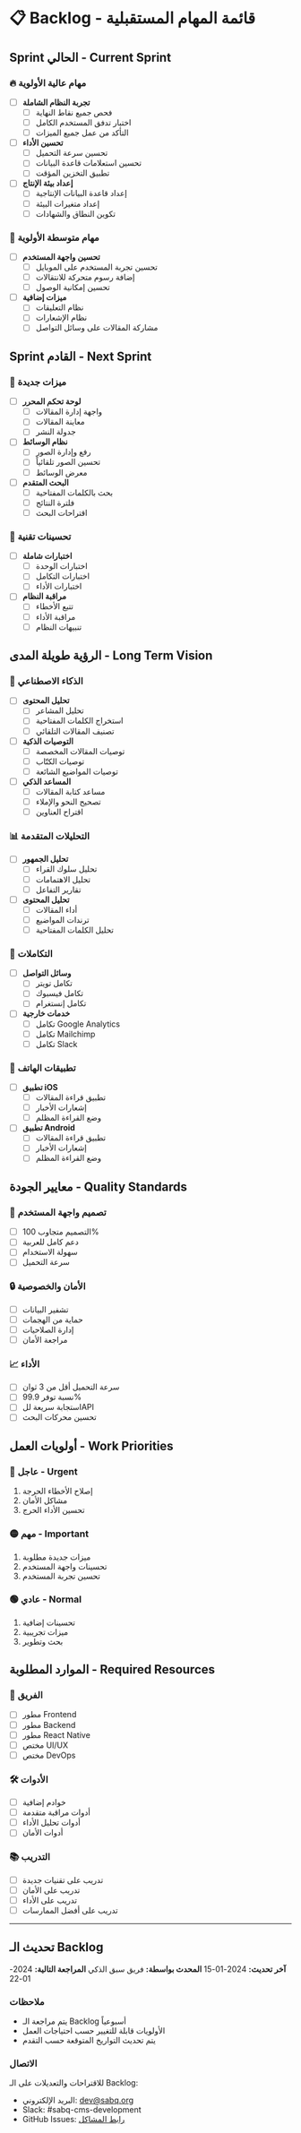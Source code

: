 # 📋 Backlog - قائمة المهام المستقبلية

## Sprint الحالي - Current Sprint

### 🔥 مهام عالية الأولوية
- [ ] **تجربة النظام الشاملة**
  - [ ] فحص جميع نقاط النهاية
  - [ ] اختبار تدفق المستخدم الكامل
  - [ ] التأكد من عمل جميع الميزات

- [ ] **تحسين الأداء**
  - [ ] تحسين سرعة التحميل
  - [ ] تحسين استعلامات قاعدة البيانات
  - [ ] تطبيق التخزين المؤقت

- [ ] **إعداد بيئة الإنتاج**
  - [ ] إعداد قاعدة البيانات الإنتاجية
  - [ ] إعداد متغيرات البيئة
  - [ ] تكوين النطاق والشهادات

### 🎯 مهام متوسطة الأولوية
- [ ] **تحسين واجهة المستخدم**
  - [ ] تحسين تجربة المستخدم على الموبايل
  - [ ] إضافة رسوم متحركة للانتقالات
  - [ ] تحسين إمكانية الوصول

- [ ] **ميزات إضافية**
  - [ ] نظام التعليقات
  - [ ] نظام الإشعارات
  - [ ] مشاركة المقالات على وسائل التواصل

## Sprint القادم - Next Sprint

### 🚀 ميزات جديدة
- [ ] **لوحة تحكم المحرر**
  - [ ] واجهة إدارة المقالات
  - [ ] معاينة المقالات
  - [ ] جدولة النشر

- [ ] **نظام الوسائط**
  - [ ] رفع وإدارة الصور
  - [ ] تحسين الصور تلقائياً
  - [ ] معرض الوسائط

- [ ] **البحث المتقدم**
  - [ ] بحث بالكلمات المفتاحية
  - [ ] فلترة النتائج
  - [ ] اقتراحات البحث

### 🔧 تحسينات تقنية
- [ ] **اختبارات شاملة**
  - [ ] اختبارات الوحدة
  - [ ] اختبارات التكامل
  - [ ] اختبارات الأداء

- [ ] **مراقبة النظام**
  - [ ] تتبع الأخطاء
  - [ ] مراقبة الأداء
  - [ ] تنبيهات النظام

## الرؤية طويلة المدى - Long Term Vision

### 🤖 الذكاء الاصطناعي
- [ ] **تحليل المحتوى**
  - [ ] تحليل المشاعر
  - [ ] استخراج الكلمات المفتاحية
  - [ ] تصنيف المقالات التلقائي

- [ ] **التوصيات الذكية**
  - [ ] توصيات المقالات المخصصة
  - [ ] توصيات الكتّاب
  - [ ] توصيات المواضيع الشائعة

- [ ] **المساعد الذكي**
  - [ ] مساعد كتابة المقالات
  - [ ] تصحيح النحو والإملاء
  - [ ] اقتراح العناوين

### 📊 التحليلات المتقدمة
- [ ] **تحليل الجمهور**
  - [ ] تحليل سلوك القراء
  - [ ] تحليل الاهتمامات
  - [ ] تقارير التفاعل

- [ ] **تحليل المحتوى**
  - [ ] أداء المقالات
  - [ ] ترندات المواضيع
  - [ ] تحليل الكلمات المفتاحية

### 🔗 التكاملات
- [ ] **وسائل التواصل**
  - [ ] تكامل تويتر
  - [ ] تكامل فيسبوك
  - [ ] تكامل إنستغرام

- [ ] **خدمات خارجية**
  - [ ] تكامل Google Analytics
  - [ ] تكامل Mailchimp
  - [ ] تكامل Slack

### 📱 تطبيقات الهاتف
- [ ] **تطبيق iOS**
  - [ ] تطبيق قراءة المقالات
  - [ ] إشعارات الأخبار
  - [ ] وضع القراءة المظلم

- [ ] **تطبيق Android**
  - [ ] تطبيق قراءة المقالات
  - [ ] إشعارات الأخبار
  - [ ] وضع القراءة المظلم

## معايير الجودة - Quality Standards

### 🎨 تصميم واجهة المستخدم
- [ ] التصميم متجاوب 100%
- [ ] دعم كامل للعربية
- [ ] سهولة الاستخدام
- [ ] سرعة التحميل

### 🔒 الأمان والخصوصية
- [ ] تشفير البيانات
- [ ] حماية من الهجمات
- [ ] إدارة الصلاحيات
- [ ] مراجعة الأمان

### 📈 الأداء
- [ ] سرعة التحميل أقل من 3 ثوان
- [ ] نسبة توفر 99.9%
- [ ] استجابة سريعة للAPI
- [ ] تحسين محركات البحث

## أولويات العمل - Work Priorities

### 🔴 عاجل - Urgent
1. إصلاح الأخطاء الحرجة
2. مشاكل الأمان
3. تحسين الأداء الحرج

### 🟡 مهم - Important
1. ميزات جديدة مطلوبة
2. تحسينات واجهة المستخدم
3. تحسين تجربة المستخدم

### 🟢 عادي - Normal
1. تحسينات إضافية
2. ميزات تجريبية
3. بحث وتطوير

## الموارد المطلوبة - Required Resources

### 👥 الفريق
- [ ] مطور Frontend
- [ ] مطور Backend
- [ ] مطور React Native
- [ ] مختص UI/UX
- [ ] مختص DevOps

### 🛠️ الأدوات
- [ ] خوادم إضافية
- [ ] أدوات مراقبة متقدمة
- [ ] أدوات تحليل الأداء
- [ ] أدوات الأمان

### 📚 التدريب
- [ ] تدريب على تقنيات جديدة
- [ ] تدريب على الأمان
- [ ] تدريب على الأداء
- [ ] تدريب على أفضل الممارسات

---

## تحديث الـ Backlog

**آخر تحديث:** 2024-01-15
**المحدث بواسطة:** فريق سبق الذكي
**المراجعة التالية:** 2024-01-22

### ملاحظات
- يتم مراجعة الـ Backlog أسبوعياً
- الأولويات قابلة للتغيير حسب احتياجات العمل
- يتم تحديث التواريخ المتوقعة حسب التقدم

### الاتصال
للاقتراحات والتعديلات على الـ Backlog:
- البريد الإلكتروني: dev@sabq.org
- Slack: #sabq-cms-development
- GitHub Issues: [رابط المشاكل](https://github.com/sabq4org/sabq-ai-cms/issues) 